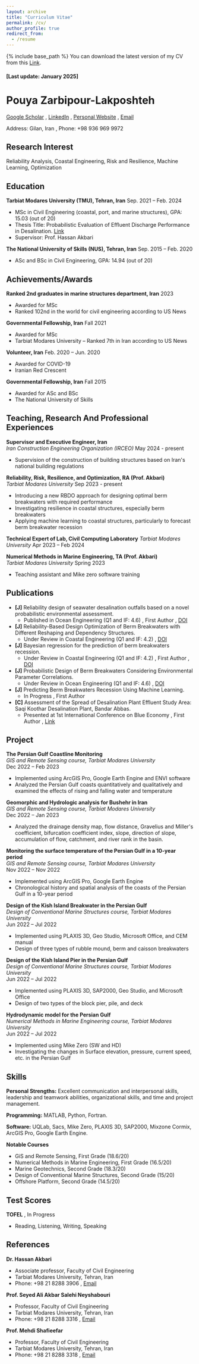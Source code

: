 ```yaml
---
layout: archive
title: "Curriculum Vitae"
permalink: /cv/
author_profile: true
redirect_from:
  - /resume
---
```


{% include base_path %}
You can download the latest version of my CV from this [Link](https://github.com/Pouyazarbipour/pouyazarbipour.github.io/blob/master/cv/CV%20-%20Pouya%20Zarbipour.pdf).

#### [Last update: January 2025]
# Pouya Zarbipour-Lakposhteh
[Google Scholar](https://scholar.google.com/citations?user=V5aIzssAAAAJ&hl=en&authuser=1) , [LinkedIn](https://www.linkedin.com/in/pouya-zarbipour/) , [Personal Website](https://pouyazarbipour.github.io/) , [Email](mailto:pouyazarbipour@gmail.com)

Address: Gilan, Iran , Phone: +98 936 969 9972

## Research Interest
Reliability Analysis, Coastal Engineering, Risk and Resilience, Machine Learning, Optimization

## Education

**Tarbiat Modares University (TMU), Tehran, Iran**
Sep. 2021 – Feb. 2024
* MSc in Civil Engineering (coastal, port, and marine structures), GPA: 15.03 (out of 20)
* Thesis Title: Probabilistic Evaluation of Effluent Discharge Performance in Desalination. [Link](https://parseh.modares.ac.ir/thesis/10008524)
* Supervisor: Prof. Hassan Akbari

**The National University of Skills (NUS), Tehran, Iran**
Sep. 2015 – Feb. 2020
* ASc and BSc in Civil Engineering, GPA: 14.94 (out of 20)

## Achievements/Awards

**Ranked 2nd graduates in marine structures department, Iran** 2023
* Awarded for MSc
* Ranked 102nd in the world for civil engineering according to US News

**Governmental Fellowship, Iran** Fall 2021
* Awarded for MSc
* Tarbiat Modares University – Ranked 7th in Iran according to US News

**Volunteer, Iran** Feb. 2020 – Jun. 2020
* Awarded for COVID-19
* Iranian Red Crescent

**Governmental Fellowship, Iran**  Fall 2015
* Awarded for ASc and BSc
* The National University of Skills

## Teaching, Research And Professional Experiences

**Supervisor and Executive Engineer, Iran**  
*Iran Construction Engineering Organization (IRCEO)*
May 2024 - present
* Supervision of the construction of building structures based on Iran's national building regulations

**Reliability, Risk, Resilience, and Optimization, RA (Prof. Akbari)**  
*Tarbiat Modares University*
Sep 2023 - present
* Introducing a new RBDO approach for designing optimal berm breakwaters with required performance
* Investigating resilience in coastal structures, especially berm breakwaters
* Applying machine learning to coastal structures, particularly to forecast berm breakwater recession
  
**Technical Expert of Lab, Civil Computing Laboratory**
*Tarbiat Modares University*
Apr 2023 – Feb 2024

**Numerical Methods in Marine Engineering, TA (Prof. Akbari)**  
*Tarbiat Modares University*
Spring 2023
* Teaching assistant and Mike zero software training

## Publications

*   **[J]** Reliability design of seawater desalination outfalls based on a novel probabilistic environmental assessment.
    *   Published in Ocean Engineering (Q1 and IF: 4.6) , First Author , [DOI](https://doi.org/10.1016/j.oceaneng.2024.119465)
*   **[J]** Reliability-Based Design Optimization of Berm Breakwaters with Different Reshaping and Dependency Structures.
    *   Under Review in Coastal Engineering (Q1 and IF: 4.2) , [DOI](https://doi.org/)
*   **[J]** Bayesian regression for the prediction of berm breakwaters recession.
    *   Under Review in Coastal Engineering (Q1 and IF: 4.2) , First Author , [DOI](https://doi.org/)
*   **[J]** Probabilistic Design of Berm Breakwaters Considering Environmental Parameter Correlations.
    *   Under Review in Ocean Engineering (Q1 and IF: 4.6) , [DOI](https://doi.org/)
*   **[J]** Predicting Berm Breakwaters Recession Using Machine Learning.
    *   In Progress , First Author
*   **[C]** Assessment of the Spread of Desalination Plant Effluent Study Area: Saqi Koothar Desalination Plant, Bandar Abbas.
    * Presented at 1st International Conference on Blue Economy , First Author , [Link](https://en.civilica.com/doc/1994723/)


## Project
**The Persian Gulf Coastline Monitoring**  
*GIS and Remote Sensing course, Tarbiat Modares University*  
Dec 2022 – Feb 2023
* Implemented using ArcGIS Pro, Google Earth Engine and ENVI software
* Analyzed the Persian Gulf coasts quantitatively and qualitatively and examined the effects of rising and falling water and temperature

**Geomorphic and Hydrologic analysis for Bushehr in Iran**  
*GIS and Remote Sensing course, Tarbiat Modares University*  
Dec 2022 – Jan 2023
* Analyzed the drainage density map, flow distance, Gravelius and Miller's coefficient, bifurcation coefficient index, slope, direction of slope, accumulation of flow, catchment, and river rank in the basin.

**Monitoring the surface temperature of the Persian Gulf in a 10-year period**  
*GIS and Remote Sensing course, Tarbiat Modares University*  
Nov 2022 – Nov 2022
* Implemented using ArcGIS Pro, Google Earth Engine
* Chronological history and spatial analysis of the coasts of the Persian Gulf in a 10-year period

**Design of the Kish Island Breakwater in the Persian Gulf**  
*Design of Conventional Marine Structures course, Tarbiat Modares University*  
Jun 2022 – Jul 2022
* Implemented using PLAXIS 3D, Geo Studio, Microsoft Office, and CEM manual
* Design of three types of rubble mound, berm and caisson breakwaters

**Design of the Kish Island Pier in the Persian Gulf**  
*Design of Conventional Marine Structures course, Tarbiat Modares University*  
Jun 2022 – Jul 2022
* Implemented using PLAXIS 3D, SAP2000, Geo Studio, and Microsoft Office
* Design of two types of the block pier, pile, and deck

**Hydrodynamic model for the Persian Gulf**  
*Numerical Methods in Marine Engineering course, Tarbiat Modares University*  
Jun 2022 – Jul 2022
* Implemented using Mike Zero (SW and HD)
* Investigating the changes in Surface elevation, pressure, current speed, etc. in the Persian Gulf

## Skills

**Personal Strengths:** Excellent communication and interpersonal skills, leadership and teamwork abilities, organizational skills, and time and project management.

**Programming:** MATLAB, Python, Fortran.

**Software:** UQLab, Sacs, Mike Zero, PLAXIS 3D, SAP2000, Mixzone Cormix, ArcGIS Pro, Google Earth Engine.

**Notable Courses**
* GiS and Remote Sensing, First Grade (18.6/20)
* Numerical Methods in Marine Engineering, First Grade (16.5/20)
* Marine Geotechnics, Second Grade (18.3/20)
* Design of Conventional Marine Structures, Second Grade (15/20)
* Offshore Platform, Second Grade (14.5/20)

## Test Scores

**TOFEL** , In Progress
* Reading, Listening, Writing, Speaking

## References

**Dr. Hassan Akbari**
* Associate professor, Faculty of Civil Engineering
* Tarbiat Modares University, Tehran, Iran
* Phone: +98 21 8288 3906 , [Email](akbari.h@modares.ac.ir)

**Prof. Seyed Ali Akbar Salehi Neyshabouri**
* Professor, Faculty of Civil Engineering
* Tarbiat Modares University, Tehran, Iran
* Phone: +98 21 8288 3316 , [Email](salehi@modares.ac.ir)

**Prof. Mehdi Shafieefar**
* Professor, Faculty of Civil Engineering
* Tarbiat Modares University, Tehran, Iran
* Phone: +98 21 8288 3318 , [Email](shafiee@modares.ac.ir)
  

